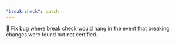 ```yaml
---
"break-check": patch
---
```


🐛 Fix bug where break check would hang in the event that breaking changes were found but not certified.
